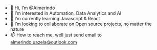 - 👋 Hi, I’m @Almerindo
- 👀 I’m interested in Automation, Data Analytics and AI
- 🌱 I’m currently learning Javascript & React
- 💞️ I’m looking to collaborate on Open source projects, no matter the nature
- 📫 How to reach me, well just send email to almerindo.uazela@outlook.com

<!---
AlmerindoUazela/AlmerindoUazela is a ✨ special ✨ repository because its `README.md` (this file) appears on your GitHub profile.
You can click the Preview link to take a look at your changes.
--->
